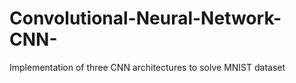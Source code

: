 # Convolutional-Neural-Network-CNN-
Implementation of three CNN architectures to solve MNIST dataset

